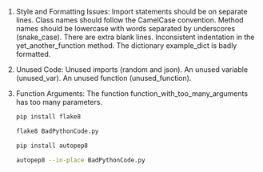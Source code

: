 1. Style and Formatting Issues:
Import statements should be on separate lines.
Class names should follow the CamelCase convention.
Method names should be lowercase with words separated by underscores (snake_case).
There are extra blank lines.
Inconsistent indentation in the yet_another_function method.
The dictionary example_dict is badly formatted.

2. Unused Code:
Unused imports (random and json).
An unused variable (unused_var).
An unused function (unused_function).

3. Function Arguments:
The function function_with_too_many_arguments has too many parameters.
	
	```sh
	pip install flake8
	```
	
	```sh
	flake8 BadPythonCode.py
	```
	
	```sh
	pip install autopep8
	```
	
	```sh
	autopep8 --in-place BadPythonCode.py
	```
